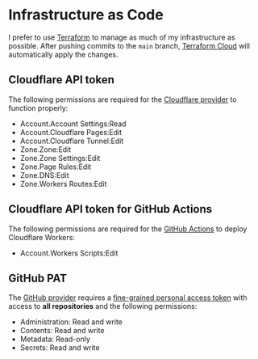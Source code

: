 # Infrastructure as Code

I prefer to use [Terraform][tf] to manage as much of my infrastructure as possible. After pushing commits to the `main` branch, [Terraform Cloud][tf-cloud] will automatically apply the changes.

## Cloudflare API token

The following permissions are required for the [Cloudflare provider][cf-provider] to function properly:

- Account.Account Settings:Read
- Account.Cloudflare Pages:Edit
- Account.Cloudflare Tunnel:Edit
- Zone.Zone:Edit
- Zone.Zone Settings:Edit
- Zone.Page Rules:Edit
- Zone.DNS:Edit
- Zone.Workers Routes:Edit

## Cloudflare API token for GitHub Actions

The following permissions are required for the [GitHub Actions][gh-actions] to deploy Cloudflare Workers:

- Account.Workers Scripts:Edit

## GitHub PAT

The [GitHub provider][gh-provider] requires a [fine-grained personal access token][gh-pat] with access to **all repositories** and the following permissions:

- Administration: Read and write
- Contents: Read and write
- Metadata: Read-only
- Secrets: Read and write

[tf]: https://www.terraform.io/
[tf-cloud]: https://www.terraform.io/cloud
[cf-provider]: https://registry.terraform.io/providers/cloudflare/cloudflare/latest
[gh-actions]: https://docs.github.com/en/actions
[gh-provider]: https://registry.terraform.io/providers/integrations/github/latest
[gh-pat]: https://docs.github.com/en/authentication/keeping-your-account-and-data-secure/creating-a-personal-access-token#creating-a-fine-grained-personal-access-token